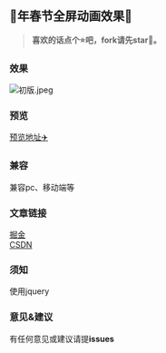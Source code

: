 ## 🐇年春节全屏动画效果🌈

> **喜欢的话点个⭐吧，fork请先star🙏。**

### 效果
![初版.jpeg](./img/effect.gif)

### 预览
[预览地址✈️](https://xiaoli1999.github.io/fullScreen-animation/)

### 兼容
兼容pc、移动端等

### 文章链接
[掘金](https://juejin.cn/user/4438109753182343) <br />
[CSDN](https://blog.csdn.net/weixin_53673959)

### 须知
使用jquery

### 意见&建议
有任何意见或建议请提**issues**

